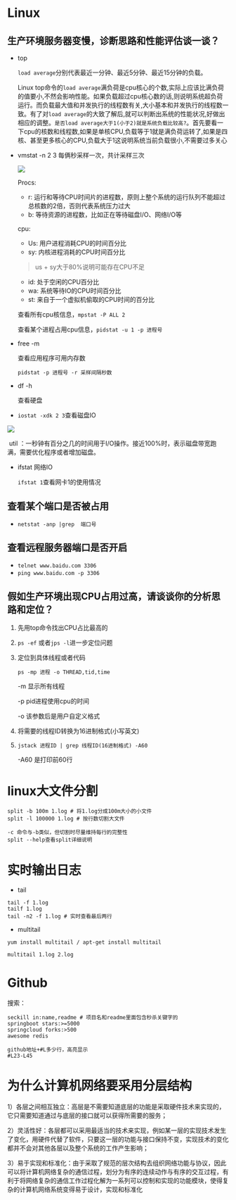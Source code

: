 # Linux

## 生产环境服务器变慢，诊断思路和性能评估谈一谈？

* top

    `load average`分别代表最近一分钟、最近5分钟、最近15分钟的负载。

    Linux top命令的`load average`满负荷是cpu核心的个数,实际上应该比满负荷的值要小,不然会影响性能。如果负载超过cpu核心数的话,则说明系统超负荷运行。而负载最大值和并发执行的线程数有关,大小基本和并发执行的线程数一致。有了对`load average`的大致了解后,就可以判断出系统的性能状况,好做出相应的调整。`是否load average大于1(小于2)就是系统负载比较高?`。首先要看一下cpu的核数和线程数,如果是单核CPU,负载等于1就是满负荷运转了,如果是四核、甚至更多核心的CPU,负载大于1这说明系统当前负载很小,不需要过多关心

* vmstat -n 2 3 每俩秒采样一次，共计采样三次

    ![](https://gitee.com/wardseptember/images/raw/master/imgs/20200916173327.png)

    Procs:

    * r: 运行和等待CPU时间片的进程数，原则上整个系统的运行队列不能超过总核数的2倍，否则代表系统压力过大
    * b: 等待资源的进程数，比如正在等待磁盘I/O、网络I/O等

    cpu:

    * Us: 用户进程消耗CPU的时间百分比
    * sy: 内核进程消耗的CPU时间百分比

    > us + sy大于80%说明可能存在CPU不足

    * id: 处于空闲的CPU百分比
    * wa: 系统等待IO的CPU时间百分比
    * st: 来自于一个虚拟机偷取的CPU时间的百分比

    查看所有cpu核信息，`mpstat -P ALL 2`

    查看某个进程占用cpu信息，`pidstat -u 1 -p 进程号`

* free -m

    查看应用程序可用内存数

    `pidstat -p 进程号 -r 采样间隔秒数`

* df -h

    查看硬盘

* `iostat -xdk 2 3`查看磁盘IO

![](https://gitee.com/wardseptember/images/raw/master/imgs/20200916182741.png)

​		util ：一秒钟有百分之几的时间用于I/O操作。接近100%时，表示磁盘带宽跑满，需要优化程序或者增加磁盘。

* ifstat 网络IO

    `ifstat 1`查看网卡1的使用情况

## 查看某个端口是否被占用

* `netstat -anp |grep  端口号`

## 查看远程服务器端口是否开启

* `telnet www.baidu.com 3306`
* `ping www.baidu.com -p 3306`

## 

## 假如生产环境出现CPU占用过高，请谈谈你的分析思路和定位？

1. 先用top命令找出CPU占比最高的

2. `ps -ef` 或者`jps -l`进一步定位问题

3. 定位到具体线程或者代码

    `ps -mp 进程 -o THREAD,tid,time`

    -m 显示所有线程

    -p pid进程使用cpu的时间

    -o 该参数后是用户自定义格式

4. 将需要的线程ID转换为16进制格式(小写英文)

5. `jstack 进程ID | grep 线程ID(16进制格式) -A60`

    -A60 是打印前60行

# linux大文件分割

```
split -b 100m 1.log # 将1.log分成100m大小的小文件
split -l 100000 1.log # 按行数切割大文件

-c 命令与-b类似，但切割时尽量维持每行的完整性
split --help查看split详细说明
```

# 实时输出日志

* tail

```
tail -f 1.log
tailf 1.log
tail -n2 -f 1.log # 实时查看最后两行
```

* multitail

```
yum install multitail / apt-get install multitail

multitail 1.log 2.log
```

# Github

搜索：

```
seckill in:name,readme # 项目名和readme里面包含秒杀关键字的
springboot stars:>=5000
springcloud forks:>500
awesome redis

github地址+#L多少行，高亮显示
#L23-L45
```

# 为什么计算机网络要采用分层结构

1）各层之间相互独立：高层是不需要知道底层的功能是采取硬件技术来实现的，它只需要知道通过与底层的接口就可以获得所需要的服务；

2）灵活性好：各层都可以采用最适当的技术来实现，例如某一层的实现技术发生了变化，用硬件代替了软件，只要这一层的功能与接口保持不变，实现技术的变化都并不会对其他各层以及整个系统的工作产生影响； 

3）易于实现和标准化：由于采取了规范的层次结构去组织网络功能与协议，因此可以将计算机网络复杂的通信过程，划分为有序的连续动作与有序的交互过程，有利于将网络复杂的通信工作过程化解为一系列可以控制和实现的功能模块，使得复杂的计算机网络系统变得易于设计，实现和标准化